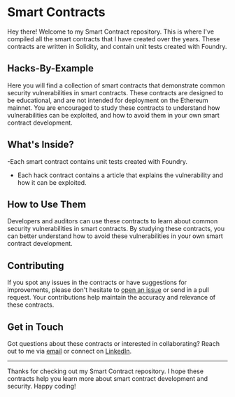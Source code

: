 # Smart Contracts

Hey there! Welcome to my Smart Contract repository. This is where I've compiled all the smart contracts that I have created over the years. These contracts are written in Solidity, and contain unit tests created with Foundry. 

## Hacks-By-Example

Here you will find a collection of smart contracts that demonstrate common security vulnerabilities in smart contracts. These contracts are designed to be educational, and are not intended for deployment on the Ethereum mainnet. You are encouraged to study these contracts to understand how vulnerabilities can be exploited, and how to avoid them in your own smart contract development.

## What's Inside?

-Each smart contract contains unit tests created with Foundry.
- Each hack contract contains a article that explains the vulnerability and how it can be exploited.

## How to Use Them

Developers and auditors can use these contracts to learn about common security vulnerabilities in smart contracts. By studying these contracts, you can better understand how to avoid these vulnerabilities in your own smart contract development.

## Contributing

If you spot any issues in the contracts or have suggestions for improvements, please don't hesitate to [open an issue](link-to-issues) or send in a pull request. Your contributions help maintain the accuracy and relevance of these contracts.

## Get in Touch

Got questions about these contracts or interested in collaborating? Reach out to me via [email](mailto:jason.c.schwarz@gmail.com) or connect on [LinkedIn](https://www.linkedin.com/in/jason-schwarz-75b91482/).

---

Thanks for checking out my Smart Contract repository. I hope these contracts help you learn more about smart contract development and security. Happy coding!
